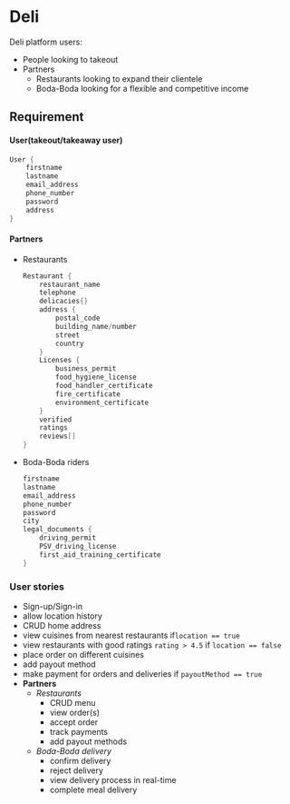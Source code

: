 # Deli

Deli platform users:

- People looking to takeout
- Partners
  - Restaurants looking to expand their clientele
  - Boda-Boda looking for a flexible and competitive income



## Requirement

#### User(takeout/takeaway user)

```go
User {
    firstname
    lastname
    email_address
    phone_number
    password
    address
}
```



#### Partners

- Restaurants

  ```go
  Restaurant {
      restaurant_name
      telephone
      delicacies{}
      address {
          postal_code
          building_name/number
          street
          country
      }
      Licenses {
          business_permit
          food_hygiene_license
          food_handler_certificate
          fire_certificate
          environment_certificate
      }
      verified
      ratings
      reviews[]
  }
  ```

- Boda-Boda riders

  ```go
  firstname
  lastname
  email_address
  phone_number
  password
  city
  legal_documents {
      driving_permit
      PSV_driving_license
      first_aid_training_certificate
  }
  ```

  

### User stories

- Sign-up/Sign-in
- allow location history
- CRUD home address
- view cuisines from nearest restaurants  if`location == true`
- view restaurants with good ratings `rating > 4.5` if `location == false`
- place order on different cuisines
- add payout method
- make payment for orders and deliveries if `payoutMethod == true`
- **Partners**
  - *Restaurants*
    - CRUD menu
    - view order(s)
    - accept order
    - track payments
    - add payout methods
  - *Boda-Boda delivery*
    - confirm delivery
    - reject delivery
    - view delivery process in real-time
    - complete meal delivery



